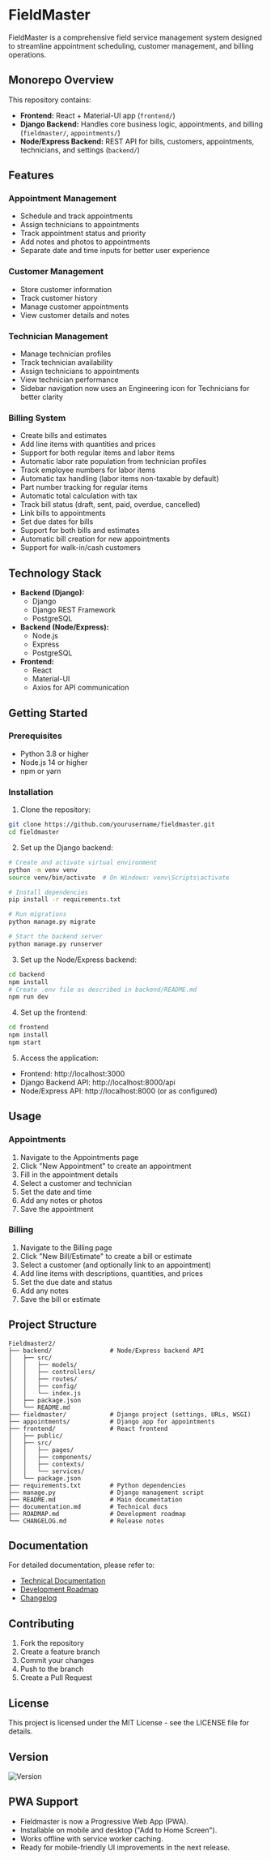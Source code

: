 # FieldMaster

FieldMaster is a comprehensive field service management system designed to streamline appointment scheduling, customer management, and billing operations.

## Monorepo Overview

This repository contains:
- **Frontend:** React + Material-UI app (`frontend/`)
- **Django Backend:** Handles core business logic, appointments, and billing (`fieldmaster/`, `appointments/`)
- **Node/Express Backend:** REST API for bills, customers, appointments, technicians, and settings (`backend/`)

## Features

### Appointment Management
- Schedule and track appointments
- Assign technicians to appointments
- Track appointment status and priority
- Add notes and photos to appointments
- Separate date and time inputs for better user experience

### Customer Management
- Store customer information
- Track customer history
- Manage customer appointments
- View customer details and notes

### Technician Management
- Manage technician profiles
- Track technician availability
- Assign technicians to appointments
- View technician performance
- Sidebar navigation now uses an Engineering icon for Technicians for better clarity

### Billing System
- Create bills and estimates
- Add line items with quantities and prices
- Support for both regular items and labor items
- Automatic labor rate population from technician profiles
- Track employee numbers for labor items
- Automatic tax handling (labor items non-taxable by default)
- Part number tracking for regular items
- Automatic total calculation with tax
- Track bill status (draft, sent, paid, overdue, cancelled)
- Link bills to appointments
- Set due dates for bills
- Support for both bills and estimates
- Automatic bill creation for new appointments
- Support for walk-in/cash customers

## Technology Stack

- **Backend (Django):**
  - Django
  - Django REST Framework
  - PostgreSQL
- **Backend (Node/Express):**
  - Node.js
  - Express
  - PostgreSQL
- **Frontend:**
  - React
  - Material-UI
  - Axios for API communication

## Getting Started

### Prerequisites
- Python 3.8 or higher
- Node.js 14 or higher
- npm or yarn

### Installation

1. Clone the repository:
```bash
git clone https://github.com/yourusername/fieldmaster.git
cd fieldmaster
```

2. Set up the Django backend:
```bash
# Create and activate virtual environment
python -m venv venv
source venv/bin/activate  # On Windows: venv\Scripts\activate

# Install dependencies
pip install -r requirements.txt

# Run migrations
python manage.py migrate

# Start the backend server
python manage.py runserver
```

3. Set up the Node/Express backend:
```bash
cd backend
npm install
# Create .env file as described in backend/README.md
npm run dev
```

4. Set up the frontend:
```bash
cd frontend
npm install
npm start
```

5. Access the application:
- Frontend: http://localhost:3000
- Django Backend API: http://localhost:8000/api
- Node/Express API: http://localhost:8000 (or as configured)

## Usage

### Appointments
1. Navigate to the Appointments page
2. Click "New Appointment" to create an appointment
3. Fill in the appointment details
4. Select a customer and technician
5. Set the date and time
6. Add any notes or photos
7. Save the appointment

### Billing
1. Navigate to the Billing page
2. Click "New Bill/Estimate" to create a bill or estimate
3. Select a customer (and optionally link to an appointment)
4. Add line items with descriptions, quantities, and prices
5. Set the due date and status
6. Add any notes
7. Save the bill or estimate

## Project Structure
```
Fieldmaster2/
├── backend/                # Node/Express backend API
│   ├── src/
│   │   ├── models/
│   │   ├── controllers/
│   │   ├── routes/
│   │   ├── config/
│   │   └── index.js
│   ├── package.json
│   └── README.md
├── fieldmaster/            # Django project (settings, URLs, WSGI)
├── appointments/           # Django app for appointments
├── frontend/               # React frontend
│   ├── public/
│   ├── src/
│   │   ├── pages/
│   │   ├── components/
│   │   ├── contexts/
│   │   └── services/
│   └── package.json
├── requirements.txt        # Python dependencies
├── manage.py               # Django management script
├── README.md               # Main documentation
├── documentation.md        # Technical docs
├── ROADMAP.md              # Development roadmap
└── CHANGELOG.md            # Release notes
```

## Documentation

For detailed documentation, please refer to:
- [Technical Documentation](documentation.md)
- [Development Roadmap](ROADMAP.md)
- [Changelog](CHANGELOG.md)

## Contributing
1. Fork the repository
2. Create a feature branch
3. Commit your changes
4. Push to the branch
5. Create a Pull Request

## License

This project is licensed under the MIT License - see the LICENSE file for details.

## Version

![Version](https://img.shields.io/badge/version-0.1.0-blue)

## PWA Support
- Fieldmaster is now a Progressive Web App (PWA).
- Installable on mobile and desktop ("Add to Home Screen").
- Works offline with service worker caching.
- Ready for mobile-friendly UI improvements in the next release.
